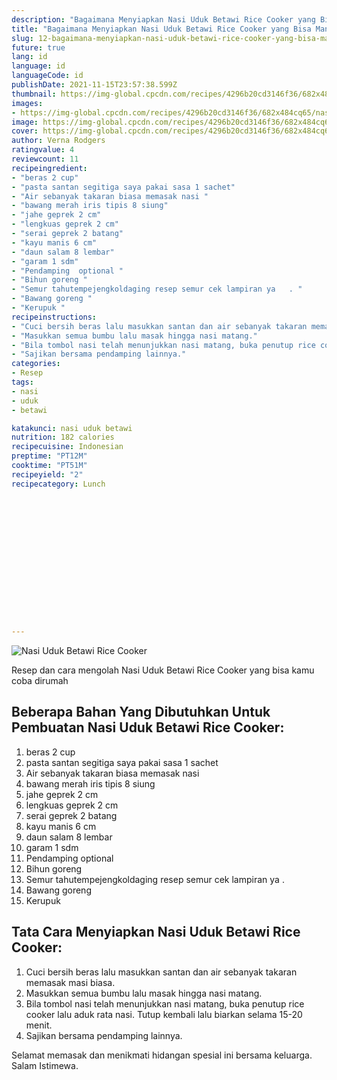 ```yaml
---
description: "Bagaimana Menyiapkan Nasi Uduk Betawi Rice Cooker yang Bisa Manjain Lidah"
title: "Bagaimana Menyiapkan Nasi Uduk Betawi Rice Cooker yang Bisa Manjain Lidah"
slug: 12-bagaimana-menyiapkan-nasi-uduk-betawi-rice-cooker-yang-bisa-manjain-lidah
future: true
lang: id
language: id
languageCode: id
publishDate: 2021-11-15T23:57:38.599Z 
thumbnail: https://img-global.cpcdn.com/recipes/4296b20cd3146f36/682x484cq65/nasi-uduk-betawi-rice-cooker-foto-resep-utama.png
images:
- https://img-global.cpcdn.com/recipes/4296b20cd3146f36/682x484cq65/nasi-uduk-betawi-rice-cooker-foto-resep-utama.png
image: https://img-global.cpcdn.com/recipes/4296b20cd3146f36/682x484cq65/nasi-uduk-betawi-rice-cooker-foto-resep-utama.png
cover: https://img-global.cpcdn.com/recipes/4296b20cd3146f36/682x484cq65/nasi-uduk-betawi-rice-cooker-foto-resep-utama.png
author: Verna Rodgers
ratingvalue: 4
reviewcount: 11
recipeingredient:
- "beras 2 cup"
- "pasta santan segitiga saya pakai sasa 1 sachet"
- "Air sebanyak takaran biasa memasak nasi "
- "bawang merah iris tipis 8 siung"
- "jahe geprek 2 cm"
- "lengkuas geprek 2 cm"
- "serai geprek 2 batang"
- "kayu manis 6 cm"
- "daun salam 8 lembar"
- "garam 1 sdm"
- "Pendamping  optional "
- "Bihun goreng "
- "Semur tahutempejengkoldaging resep semur cek lampiran ya   . "
- "Bawang goreng "
- "Kerupuk "
recipeinstructions:
- "Cuci bersih beras lalu masukkan santan dan air sebanyak takaran memasak masi biasa."
- "Masukkan semua bumbu lalu masak hingga nasi matang."
- "Bila tombol nasi telah menunjukkan nasi matang, buka penutup rice cooker lalu aduk rata nasi. Tutup kembali lalu biarkan selama 15-20 menit."
- "Sajikan bersama pendamping lainnya."
categories:
- Resep
tags:
- nasi
- uduk
- betawi

katakunci: nasi uduk betawi 
nutrition: 182 calories
recipecuisine: Indonesian
preptime: "PT12M"
cooktime: "PT51M"
recipeyield: "2"
recipecategory: Lunch


     
    
    
    
    
    
    
    
    
    
    
      
    
---
```



![Nasi Uduk Betawi Rice Cooker](https://img-global.cpcdn.com/recipes/4296b20cd3146f36/682x484cq65/nasi-uduk-betawi-rice-cooker-foto-resep-utama.png)

Resep dan cara mengolah  Nasi Uduk Betawi Rice Cooker yang bisa kamu coba dirumah

<!--inarticleads1-->

## Beberapa Bahan Yang Dibutuhkan Untuk Pembuatan Nasi Uduk Betawi Rice Cooker:

1. beras 2 cup
1. pasta santan segitiga saya pakai sasa 1 sachet
1. Air sebanyak takaran biasa memasak nasi 
1. bawang merah iris tipis 8 siung
1. jahe geprek 2 cm
1. lengkuas geprek 2 cm
1. serai geprek 2 batang
1. kayu manis 6 cm
1. daun salam 8 lembar
1. garam 1 sdm
1. Pendamping  optional 
1. Bihun goreng 
1. Semur tahutempejengkoldaging resep semur cek lampiran ya   . 
1. Bawang goreng 
1. Kerupuk 



<!--inarticleads2-->

## Tata Cara Menyiapkan Nasi Uduk Betawi Rice Cooker:

1. Cuci bersih beras lalu masukkan santan dan air sebanyak takaran memasak masi biasa.
1. Masukkan semua bumbu lalu masak hingga nasi matang.
1. Bila tombol nasi telah menunjukkan nasi matang, buka penutup rice cooker lalu aduk rata nasi. Tutup kembali lalu biarkan selama 15-20 menit.
1. Sajikan bersama pendamping lainnya.




Selamat memasak dan menikmati hidangan spesial ini bersama keluarga. Salam Istimewa.
